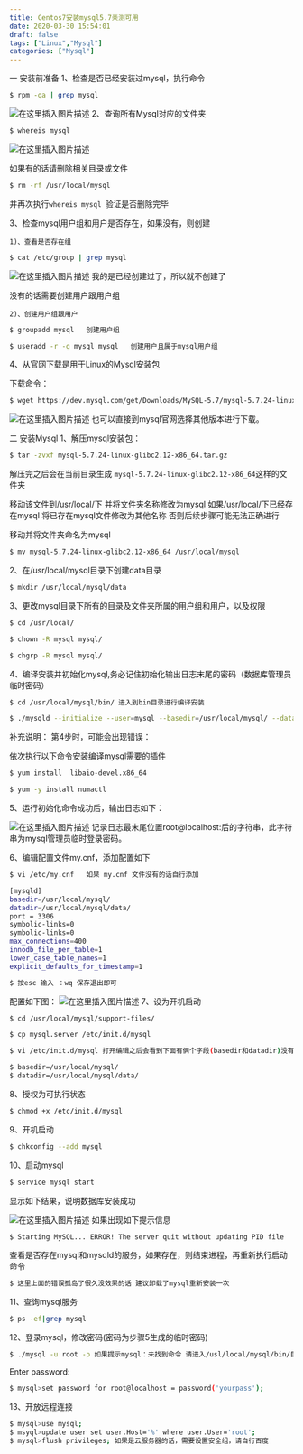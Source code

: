 ```yaml
---
title: Centos7安装mysql5.7亲测可用
date: 2020-03-30 15:54:01
draft: false
tags: ["Linux","Mysql"]
categories: ["Mysql"]
---
```

一 安装前准备
1、检查是否已经安装过mysql，执行命令
	

```bash
$ rpm -qa | grep mysql
```
![在这里插入图片描述](https://img-blog.csdnimg.cn/2020033015134267.png)
2、查询所有Mysql对应的文件夹

```bash
$ whereis mysql
```
![在这里插入图片描述](https://img-blog.csdnimg.cn/20200330151234488.png)

如果有的话请删除相关目录或文件

```bash
$ rm -rf /usr/local/mysql
```

并再次执行`whereis mysql `验证是否删除完毕


3、检查mysql用户组和用户是否存在，如果没有，则创建


	1)、查看是否存在组
	
```bash
$ cat /etc/group | grep mysql
```
![在这里插入图片描述](https://img-blog.csdnimg.cn/20200330151632701.png)
我的是已经创建过了，所以就不创建了

没有的话需要创建用户跟用户组

	2)、创建用户组跟用户
	

```bash
$ groupadd mysql   创建用户组
```

```bash
$ useradd -r -g mysql mysql   创建用户且属于mysql用户组
```

4、从官网下载是用于Linux的Mysql安装包

下载命令：
```bash
$ wget https://dev.mysql.com/get/Downloads/MySQL-5.7/mysql-5.7.24-linux-glibc2.12-x86_64.tar.gz
```
![在这里插入图片描述](https://img-blog.csdnimg.cn/20200330152105124.png)
也可以直接到mysql官网选择其他版本进行下载。


二 安装Mysql
1、解压mysql安装包：

```bash
$ tar -zvxf mysql-5.7.24-linux-glibc2.12-x86_64.tar.gz
```
解压完之后会在当前目录生成 `mysql-5.7.24-linux-glibc2.12-x86_64`这样的文件夹

移动该文件到/usr/local/下 并将文件夹名称修改为mysql 如果/usr/local/下已经存在mysql 将已存在mysql文件修改为其他名称 否则后续步骤可能无法正确进行 

移动并将文件夹命名为mysql

```bash
$ mv mysql-5.7.24-linux-glibc2.12-x86_64 /usr/local/mysql
```

2、在/usr/local/mysql目录下创建data目录

```bash
$ mkdir /usr/local/mysql/data  
```

3、更改mysql目录下所有的目录及文件夹所属的用户组和用户，以及权限

```bash
$ cd /usr/local/ 

$ chown -R mysql mysql/

$ chgrp -R mysql mysql/
```


4、编译安装并初始化mysql,务必记住初始化输出日志末尾的密码（数据库管理员临时密码）

```bash
$ cd /usr/local/mysql/bin/ 进入到bin目录进行编译安装
```

```bash
$ ./mysqld --initialize --user=mysql --basedir=/usr/local/mysql/ --datadir=/usr/local/mysql/data/ --lc_messages_dir=/usr/local/mysql/share --lc_messages=en_US 
```

补充说明：
第4步时，可能会出现错误：

依次执行以下命令安装编译mysql需要的插件

```bash
$ yum install  libaio-devel.x86_64
```

```bash
$ yum -y install numactl
```


5、运行初始化命令成功后，输出日志如下：

![在这里插入图片描述](https://img-blog.csdnimg.cn/20200330153759390.png?x-oss-process=image/watermark,type_ZmFuZ3poZW5naGVpdGk,shadow_10,text_aHR0cHM6Ly9ibG9nLmNzZG4ubmV0L2NoYW95YW5nX28=,size_16,color_FFFFFF,t_70)
记录日志最末尾位置root@localhost:后的字符串，此字符串为mysql管理员临时登录密码。

6、编辑配置文件my.cnf，添加配置如下

```bash
$ vi /etc/my.cnf   如果 my.cnf 文件没有的话自行添加
```

```bash
[mysqld]
basedir=/usr/local/mysql/
datadir=/usr/local/mysql/data/
port = 3306
symbolic-links=0
symbolic-links=0
max_connections=400
innodb_file_per_table=1
lower_case_table_names=1
explicit_defaults_for_timestamp=1
```

```bash
$ 按esc 输入 ：wq 保存退出即可
```
配置如下图：
![在这里插入图片描述](https://img-blog.csdnimg.cn/20200330153940629.png?x-oss-process=image/watermark,type_ZmFuZ3poZW5naGVpdGk,shadow_10,text_aHR0cHM6Ly9ibG9nLmNzZG4ubmV0L2NoYW95YW5nX28=,size_16,color_FFFFFF,t_70)
7、设为开机启动

```bash
$ cd /usr/local/mysql/support-files/
```

```bash
$ cp mysql.server /etc/init.d/mysql
```

```bash
$ vi /etc/init.d/mysql 打开编辑之后会看到下面有俩个字段(basedir和datadir)没有key 我们添加好key
```

```bash
$ basedir=/usr/local/mysql/
$ datadir=/usr/local/mysql/data/
```
8、授权为可执行状态

```bash
$ chmod +x /etc/init.d/mysql
```
9、开机启动

```bash
$ chkconfig --add mysql
```
10、启动mysql

```bash
$ service mysql start  
```

显示如下结果，说明数据库安装成功

![在这里插入图片描述](https://img-blog.csdnimg.cn/20200330154854471.png)
如果出现如下提示信息

```bash
$ Starting MySQL... ERROR! The server quit without updating PID file
```

查看是否存在mysql和mysqld的服务，如果存在，则结束进程，再重新执行启动命令

```bash
$ 这里上面的错误孤岛了很久没效果的话 建议卸载了mysql重新安装一次
```

11、查询mysql服务

```bash
$ ps -ef|grep mysql
```

12、登录mysql，修改密码(密码为步骤5生成的临时密码)

```bash
$ ./mysql -u root -p 如果提示mysql：未找到命令 请进入/usl/local/mysql/bin/目录下执行
```

Enter password:

```bash
$ mysql>set password for root@localhost = password('yourpass');
```

13、开放远程连接

```bash
$ mysql>use mysql;
$ msyql>update user set user.Host='%' where user.User='root';
$ mysql>flush privileges; 如果是云服务器的话，需要设置安全组，请自行百度
```
